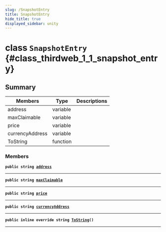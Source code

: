 ```yaml
---
slug: /SnapshotEntry
title: SnapshotEntry
hide_title: true
displayed_sidebar: unity
---
```


# class `SnapshotEntry` {#class_thirdweb_1_1_snapshot_entry}

## Summary

| Members         | Type     | Descriptions |
| --------------- | -------- | ------------ |
| address         | variable |              |
| maxClaimable    | variable |              |
| price           | variable |              |
| currencyAddress | variable |              |
| ToString        | function |              |

### Members

**`public string `[`address`](#class_thirdweb_1_1_snapshot_entry_1aa55bb6a3638f1ac69aa6a01374c3c5a3)**

---

**`public string `[`maxClaimable`](#class_thirdweb_1_1_snapshot_entry_1adec2bbc68ac4ed12a4f57b478345d3ce)**

---

**`public string `[`price`](#class_thirdweb_1_1_snapshot_entry_1a304bc271ddd04a759009e0069f9ea577)**

---

**`public string `[`currencyAddress`](#class_thirdweb_1_1_snapshot_entry_1a1ac12c2ed03818bef0b0644204ff537c)**

---

**`public inline override string `[`ToString`](#class_thirdweb_1_1_snapshot_entry_1a543dd5e366b8ae7ffc0db2b5c80afc71)`()`**

---
